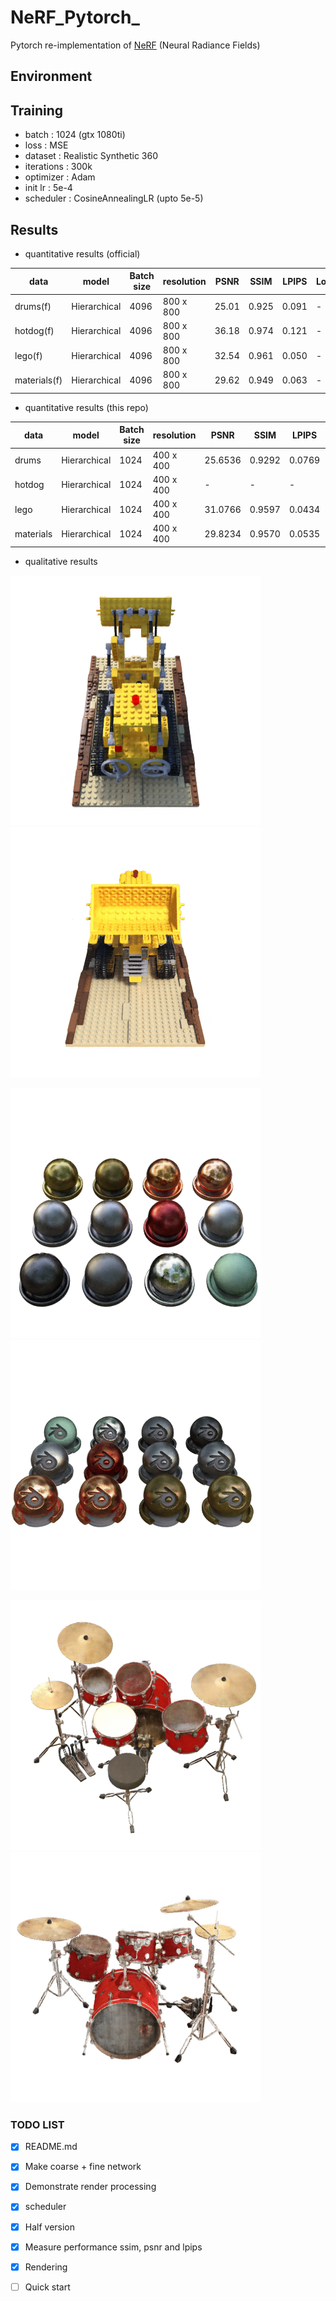 # NeRF_Pytorch_

Pytorch re-implementation of [NeRF](http://www.matthewtancik.com/nerf) (Neural Radiance Fields)

## Environment

## Training

- batch : 1024 (gtx 1080ti)
- loss : MSE
- dataset : Realistic Synthetic 360
- iterations : 300k
- optimizer : Adam
- init lr : 5e-4
- scheduler : CosineAnnealingLR (upto 5e-5)


## Results

- quantitative results (official)

| data          |  model             | Batch size     | resolution |  PSNR   |  SSIM  | LPIPS  |   Loss   | 
|---------------|--------------------|----------------|------------|---------|--------|--------|----------|
| drums(f)      | Hierarchical       | 4096           | 800 x 800  | 25.01   | 0.925  | 0.091  | -        |
| hotdog(f)     | Hierarchical       | 4096           | 800 x 800  | 36.18   | 0.974  | 0.121  | -        |
| lego(f)       | Hierarchical       | 4096           | 800 x 800  | 32.54   | 0.961  | 0.050  | -        |
| materials(f)  | Hierarchical       | 4096           | 800 x 800  | 29.62   | 0.949  | 0.063  | -        |

- quantitative results (this repo)

| data          | model              | Batch size     | resolution |  PSNR   |  SSIM  | LPIPS  |   Loss   | 
|---------------|--------------------|----------------|------------|---------|--------|--------|----------|
| drums         | Hierarchical       | 1024           | 400 x 400  | 25.6536 | 0.9292 | 0.0769 | 0.002917 |
| hotdog        | Hierarchical       | 1024           | 400 x 400  | - | - | - | - |
| lego          | Hierarchical       | 1024           | 400 x 400  | 31.0766 | 0.9597 | 0.0434 | 0.000817 |
| materials     | Hierarchical       | 1024           | 400 x 400  | 29.8234 | 0.9570 | 0.0535 | 0.001700 |




- qualitative results

![](./figures/000.png)
![lego_gif](./figures/lego.gif)

![material_rgb](./figures/materials_000.png)
![material_gif](./figures/materials_rgb.gif)

![drums_rgb](./figures/drums_000.png)
![drums_gif](./figures/drums_rgb.gif)


### TODO LIST

- [x] README.md
- [x] Make coarse + fine network 
- [x] Demonstrate render processing
- [x] scheduler
- [x] Half version 
- [x] Measure performance ssim, psnr and lpips
- [x] Rendering
- [ ] Quick start 



